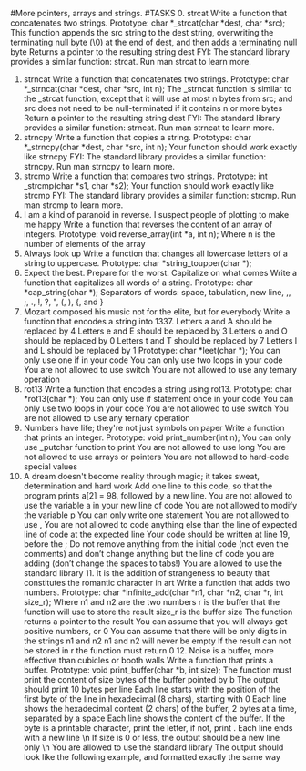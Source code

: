 #More pointers, arrays and strings.
#TASKS
0. strcat
Write a function that concatenates two strings.
Prototype: char *_strcat(char *dest, char *src);
This function appends the src string to the dest string, overwriting the terminating null byte (\0) at the end of dest, and then adds a terminating null byte
Returns a pointer to the resulting string dest
FYI: The standard library provides a similar function: strcat. Run man strcat to learn more.
1. strncat
Write a function that concatenates two strings.
Prototype: char *_strncat(char *dest, char *src, int n);
The _strncat function is similar to the _strcat function, except that
it will use at most n bytes from src; and
src does not need to be null-terminated if it contains n or more bytes
Return a pointer to the resulting string dest
FYI: The standard library provides a similar function: strncat. Run man strncat to learn more.
2. strncpy
Write a function that copies a string.
Prototype: char *_strncpy(char *dest, char *src, int n);
Your function should work exactly like strncpy
FYI: The standard library provides a similar function: strncpy. Run man strncpy to learn more.
3. strcmp
Write a function that compares two strings.
Prototype: int _strcmp(char *s1, char *s2);
Your function should work exactly like strcmp
FYI: The standard library provides a similar function: strcmp. Run man strcmp to learn more.
4. I am a kind of paranoid in reverse. I suspect people of plotting to make me happy
Write a function that reverses the content of an array of integers.
Prototype: void reverse_array(int *a, int n);
Where n is the number of elements of the array
5. Always look up
Write a function that changes all lowercase letters of a string to uppercase.
Prototype: char *string_toupper(char *);
6. Expect the best. Prepare for the worst. Capitalize on what comes
Write a function that capitalizes all words of a string.
Prototype: char *cap_string(char *);
Separators of words: space, tabulation, new line, ,, ;, ., !, ?, ", (, ), {, and }
7. Mozart composed his music not for the elite, but for everybody
Write a function that encodes a string into 1337.
Letters a and A should be replaced by 4
Letters e and E should be replaced by 3
Letters o and O should be replaced by 0
Letters t and T should be replaced by 7
Letters l and L should be replaced by 1
Prototype: char *leet(char *);
You can only use one if in your code
You can only use two loops in your code
You are not allowed to use switch
You are not allowed to use any ternary operation
8. rot13
Write a function that encodes a string using rot13.
Prototype: char *rot13(char *);
You can only use if statement once in your code
You can only use two loops in your code
You are not allowed to use switch
You are not allowed to use any ternary operation
9. Numbers have life; they're not just symbols on paper
Write a function that prints an integer.
Prototype: void print_number(int n);
You can only use _putchar function to print
You are not allowed to use long
You are not allowed to use arrays or pointers
You are not allowed to hard-code special values
10. A dream doesn't become reality through magic; it takes sweat, determination and hard work
Add one line to this code, so that the program prints a[2] = 98, followed by a new line.
You are not allowed to use the variable a in your new line of code
You are not allowed to modify the variable p
You can only write one statement
You are not allowed to use ,
    You are not allowed to code anything else than the line of expected line of code at the expected line
    Your code should be written at line 19, before the ;
    Do not remove anything from the initial code (not even the comments)
        and don’t change anything but the line of code you are adding (don’t change the spaces to tabs!)
        You are allowed to use the standard library
        11. It is the addition of strangeness to beauty that constitutes the romantic character in art
        Write a function that adds two numbers.
        Prototype: char *infinite_add(char *n1, char *n2, char *r, int size_r);
        Where n1 and n2 are the two numbers
        r is the buffer that the function will use to store the result
        size_r is the buffer size
        The function returns a pointer to the result
        You can assume that you will always get positive numbers, or 0
        You can assume that there will be only digits in the strings n1 and n2
        n1 and n2 will never be empty
        If the result can not be stored in r the function must return 0
        12. Noise is a buffer, more effective than cubicles or booth walls
        Write a function that prints a buffer.
        Prototype: void print_buffer(char *b, int size);
        The function must print the content of size bytes of the buffer pointed by b
        The output should print 10 bytes per line
        Each line starts with the position of the first byte of the line in hexadecimal (8 chars), starting with 0
        Each line shows the hexadecimal content (2 chars) of the buffer, 2 bytes at a time, separated by a space
        Each line shows the content of the buffer. If the byte is a printable character, print the letter, if not, print .
        Each line ends with a new line \n
        If size is 0 or less, the output should be a new line only \n
        You are allowed to use the standard library
        The output should look like the following example, and formatted exactly the same way

